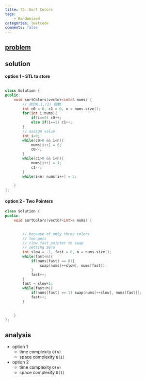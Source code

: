```yaml
---
title: 75. Sort Colors
tags:
    - Randomized
categories: leetcode
comments: false
---
```


## [problem](https://leetcode.com/problems/sort-colors/)

## solution
#### option 1 - STL to store
```c++

class Solution {
public:
    void sortColors(vector<int>& nums) {
        // 統計0,1,(2) 個數
        int c0 = 0, c1 = 0, n = nums.size();
        for(int i:nums){
            if(i==0) c0++;
            else if(i==1) c1++;
        }
        // assign value
        int i=0;
        while(c0>0 && i<n){
            nums[i++] = 0;
            c0--;
        }
        while(c1>0 && i<n){
            nums[i++] = 1;
            c1--;
        }
        while(i<n) nums[i++] = 2;
        
    }
};
```

#### option 2 - Two Pointers
```c++
class Solution {
public:
    void sortColors(vector<int>& nums) {
        
        
        // because of only three colors
        // two pass
        // slow fast pointer to swap
        // setting zero
        int slow = -1, fast = 0, n = nums.size();
        while(fast<n){
            if(nums[fast] == 0){
                swap(nums[++slow], nums[fast]);
            }
            fast++;
        }
        fast = slow+1;
        while(fast<n){
            if(nums[fast] == 1) swap(nums[++slow], nums[fast]);
            fast++;
        }
        
        
    }
};
```
## analysis
- option 1
    - time complexity `O(n)`
    - space complexity `O(1)`
- option 2
    - time complexity `O(n)`
    - space complexity `O(1)`